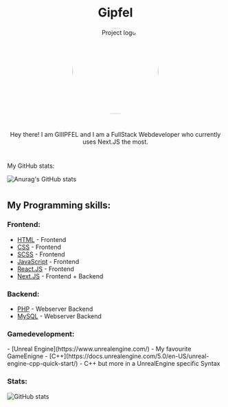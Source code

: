 <h1 align="center"> Gipfel </h1>
<p align="center">
 <img width=200px height=200px src="https://avatars.githubusercontent.com/u/43959217?v=4" alt="Project logo" style="border-radius: 50%;"></a>
</p>

<h1></h1>

<p align="center"> Hey there! I am GIIIPFEL and I am a FullStack Webdeveloper who currently uses Next.JS the most. </p>

<h1></h1>

<p> My GitHub stats: </p>

![Anurag's GitHub stats](https://github-readme-stats.vercel.app/api?username=Gipfel&count_private=true&theme=radical)

<h1></h1>
<h2>My Programming skills:</h2>

<h3> Frontend: </h3>

- [HTML](https://en.wikipedia.org/wiki/HTML) - Frontend
- [CSS](https://en.wikipedia.org/wiki/CSS) - Frontend
- [SCSS](https://sass-lang.com/) - Frontend
- [JavaScript](https://en.wikipedia.org/wiki/JavaScript) - Frontend
- [React.JS](https://reactjs.org/) - Frontend
- [Next.JS](https://nextjs.org/) - Frontend + Backend



<h3> Backend: </h3>

- [PHP](https://www.php.net/) - Webserver Backend
- [MySQL](https://www.mysql.com/de/) - Webserver Backend



<h3> Gamedevelopment: </h3>
- [Unreal Engine](https://www.unrealengine.com/) - My favourite GameEnigne
- [C++](https://docs.unrealengine.com/5.0/en-US/unreal-engine-cpp-quick-start/) - C++ but more in a UnrealEngine specific Syntax



<h3> Stats: </h3>

![GitHub stats](https://github-readme-stats.vercel.app/api/top-langs/?username=Gipfel&theme=radical)
